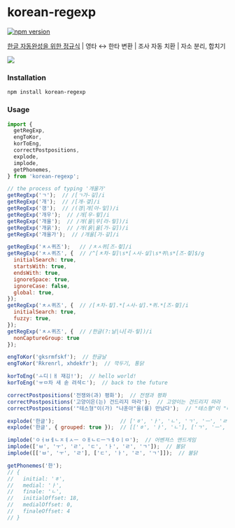 # korean-regexp

[![npm version](https://badge.fury.io/js/korean-regexp.svg)](https://badge.fury.io/js/korean-regexp)

[한글 자동완성을 위한 정규식](https://bluewings.github.io/unobstructed-hangul-regular-expression/) | 영타 ↔ 한타 변환 | 조사 자동 치환 | 자소 분리, 합치기

<a href="https://bluewings.github.io/unobstructed-hangul-regular-expression/"><img src='https://user-images.githubusercontent.com/1563202/95799432-989d4600-0d2f-11eb-8f84-de91659090b7.gif'></a>


### Installation

    npm install korean-regexp

### Usage

```js
import {
  getRegExp,
  engToKor,
  korToEng,
  correctPostpositions,
  explode,
  implode,
  getPhonemes,
} from 'korean-regexp';

// the process of typing '개울가'
getRegExp('ㄱ');  // /[ㄱ가-깋]/i
getRegExp('개');  // /[개-갷]/i
getRegExp('갱');  // /(갱|개[아-잏])/i
getRegExp('개우');  // /개[우-윟]/i
getRegExp('개울');  // /개(울|우[라-맇])/i
getRegExp('개욹');  // /개(욹|울[가-깋])/i
getRegExp('개울가');  // /개울[가-갛]/i

getRegExp('ㅊㅅ퀴즈');   // /ㅊㅅ퀴[즈-즿]/i
getRegExp('ㅊㅅ퀴즈', {  // /^[ㅊ차-칳]\s*[ㅅ사-싷]\s*퀴\s*[즈-즿]$/g
  initialSearch: true,
  startsWith: true,
  endsWith: true,
  ignoreSpace: true,
  ignoreCase: false,
  global: true,
});
getRegExp('ㅊㅅ퀴즈', {  // /[ㅊ차-칳].*[ㅅ사-싷].*퀴.*[즈-즿]/i
  initialSearch: true,
  fuzzy: true,
});
getRegExp('ㅊㅅ퀴즈', {  // /한글(?:날|나[라-맇])/i
  nonCaptureGroup: true
});

engToKor('gksrmfskf');  // 한글날
engToKor('Rkrenrl, xhdekfr');  // 깍두기, 통닭

korToEng('ㅗ디ㅣㅐ 재깅!');  // hello world!
korToEng('ㅠㅁ차 새 솓 려셕ㄷ');  // back to the future

correctPostpositions('전쟁와(과) 평화');  // 전쟁과 평화
correctPostpositions('고양이은(는) 건드리지 마라');  // 고양이는 건드리지 마라
correctPostpositions('"테스형"이(가) "나훈아"을(를) 만났다');  // "테스형"이 "나훈아"를 만났다

explode('한글');                     // ['ㅎ', 'ㅏ', 'ㄴ', 'ㄱ', 'ㅡ', 'ㄹ']
explode('한글', { grouped: true });  // [['ㅎ', 'ㅏ', 'ㄴ'], ['ㄱ', 'ㅡ', 'ㄹ']]

implode('ㅇㅓㅂㅔㄴㅈㅕㅅㅡ ㅇㅐㄴㄷㅡㄱㅔㅇㅣㅁ');  // 어벤져스 앤드게임
implode(['ㅂ', 'ㅜ', 'ㄹ', 'ㄷ', 'ㅏ', 'ㄹ', 'ㄱ']);  // 불닭
implode([['ㅂ', 'ㅜ', 'ㄹ'], ['ㄷ', 'ㅏ', 'ㄹ', 'ㄱ']]);  // 불닭

getPhonemes('한');
// {
//   initial: 'ㅎ',
//   medial: 'ㅏ',
//   finale: 'ㄴ',
//   initialOffset: 18,
//   medialOffset: 0,
//   finaleOffset: 4
// }
```

